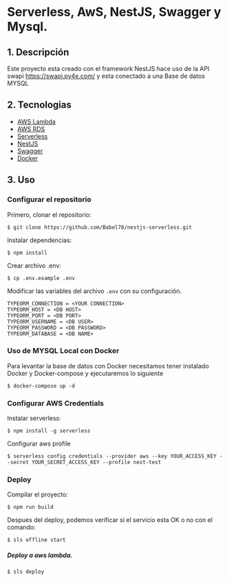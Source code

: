 # Serverless, AwS, NestJS, Swagger y Mysql.

## 1. Descripción
Este proyecto esta creado con el framework NestJS hace uso de la API swapi https://swapi.py4e.com/ y esta conectado a una Base de datos MYSQL  <br/>

## 2. Tecnologias
- [AWS Lambda](https://aws.amazon.com/lambda/)
- [AWS RDS](https://aws.amazon.com/rds/)
- [Serverless](https://www.serverless.com/)
- [NestJS](https://nestjs.com/)
- [Swagger](https://swagger.io/)
- [Docker](https://www.docker.com/) 
## 3. Uso

### Configurar el repositorio
Primero, clonar el repositorio:
```
$ git clone https://github.com/Babel78/nestjs-serverless.git
```

Instalar dependencias:
```
$ npm install
```

Crear archivo .env:
```
$ cp .env.example .env
```

Modificar las variables del archivo `.env` con su configuración.

```
TYPEORM_CONNECTION = <YOUR CONNECTION>
TYPEORM_HOST = <DB HOST>
TYPEORM_PORT = <DB PORT>
TYPEORM_USERNAME = <DB USER>
TYPEORM_PASSWORD = <DB PASSWORD>
TYPEORM_DATABASE = <DB NAME>
```

### Uso de MYSQL Local con Docker

Para levantar la base de datos con Docker necesitamos tener instalado Docker y Docker-compose y ejecutaremos lo siguiente

```
$ docker-compose up -d
```

### Configurar AWS Credentials
Instalar serverless:
```
$ npm install -g serverless
```

Configurar aws profile
```
$ serverless config credentials --provider aws --key YOUR_ACCESS_KEY --secret YOUR_SECRET_ACCESS_KEY --profile nest-test
```

### Deploy
Compilar el proyecto:
```
$ npm run build
```

Despues del deploy, podemos verificar si el servicio esta OK o no con el comando:
```
$ sls offline start
```

##### Deploy a aws lambda. 

```
$ sls deploy
```